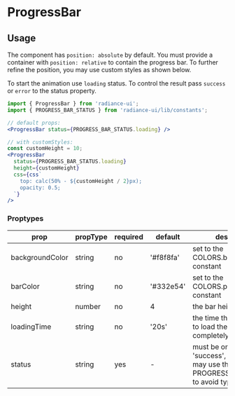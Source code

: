 # ProgressBar
## Usage

The component has `position: absolute` by default. You must provide a container with `position: relative` to contain the progress bar. To further refine the position, you may use custom styles as shown below.

To start the animation use `loading` status. To control the result pass `success` or `error` to the status property.

```jsx
import { ProgressBar } from 'radiance-ui';
import { PROGRESS_BAR_STATUS } from 'radiance-ui/lib/constants';

// default props:
<ProgressBar status={PROGRESS_BAR_STATUS.loading} />

// with customStyles:
const customHeight = 10;
<ProgressBar
  status={PROGRESS_BAR_STATUS.loading}
  height={customHeight}
  css={css`
    top: calc(50% - ${customHeight / 2}px);
    opacity: 0.5;
  `}
/>

```

<!-- STORY -->

### Proptypes
| prop            | propType         | required | default       | description                                                                                                                  
|-----------------|------------------|----------|---------------|------------------------------------------------------------------------------------------------------------------------------|
| backgroundColor | string           | no      | '#f8f8fa'      | set to the COLORS.background constant |
| barColor        | string           | no      | '#332e54'      | set to the COLORS.primary constant |
| height          | number           | no      | 4              | the bar height |
| loadingTime     | string           | no      | '20s'          | the time that would take to load the bar completely |
| status          | string           | yes     | -              | must be one of: 'loading', 'success', 'error'. You may use the constant PROGRESS_BAR_STATUS to avoid typos |

